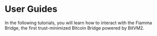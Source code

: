 # User Guides

In the following tutorials, you will learn how to interact with the Fiamma Bridge, the first trust-minimized Bitcoin Bridge powered by BitVM2.

